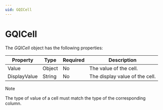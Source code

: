 ```yaml
---
uid: GQICell
---
```


# GQICell

The *GQICell* object has the following properties:

| Property | Type | Required | Description |
|--|--|--|--|
| Value | Object | No | The value of the cell. |
| DisplayValue | String | No | The display value of the cell. |

> [!NOTE]
> The type of value of a cell must match the type of the corresponding column.

